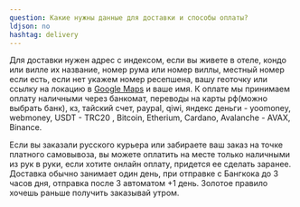 ```yaml
---
question: Какие нужны данные для доставки и способы оплаты?
ldjson: no
hashtag: delivery
---
```



   Для доставки нужен адрес с индексом, если вы живете в отеле, кондо или вилле их название, номер рума или номер виллы, местный номер если есть, если нет укажем номер 
ресепшена, вашу геоточку или ссылку на локацию в [Google Maps](https://www.google.com/maps)  и ваше имя.  К оплате мы принимаем оплату наличными через банкомат, переводы на карты рф(можно выбрать банк), кз, тайский счет, paypal, qiwi, яндекс деньги - yoomoney, webmoney, USDT - TRC20 , Bitcoin, Etherium, Cardano, Avalanche - AVAX, Binance. 

   Если вы заказали русского курьера или забираете ваш заказ на точке платного самовывоза, вы можете оплатить на месте только наличными из рук в руки, если хотите онлайн 
оплату, придется ее сделать заранее. Доставка обычно занимает один день, при отправке с Бангкока до 3 часов дня, отправка после 3 автоматом +1 день. Золотое правило хочешь раньше получить заказывай утром.

